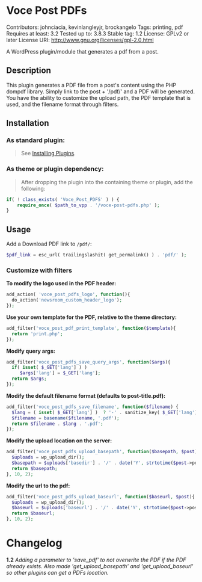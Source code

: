 Voce Post PDFs
==============

Contributors: johnciacia, kevinlangleyjr, brockangelo
Tags: printing, pdf
Requires at least: 3.2
Tested up to: 3.8.3
Stable tag: 1.2
License: GPLv2 or later
License URI: http://www.gnu.org/licenses/gpl-2.0.html

A WordPress plugin/module that generates a pdf from a post.

## Description
This plugin generates a PDF file from a post's content using the PHP dompdf library. Simply link to the post + '/pdf/' and a PDF will be generated. You have the ability to customize the upload path, the PDF template that is used, and the filename format through filters.

## Installation

### As standard plugin:
> See [Installing Plugins](http://codex.wordpress.org/Managing_Plugins#Installing_Plugins).

### As theme or plugin dependency:
> After dropping the plugin into the containing theme or plugin, add the following:
```php
if( ! class_exists( 'Voce_Post_PDFS' ) ) {
	require_once( $path_to_vpp . '/voce-post-pdfs.php' );
}
```

## Usage

Add a Download PDF link to `/pdf/`:
```php
$pdf_link = esc_url( trailingslashit( get_permalink() ) . 'pdf/' );
``` 

### Customize with filters

**To modify the logo used in the PDF header:**
```php
add_action( 'voce_post_pdfs_logo', function(){ 
  do_action('newsroom_custom_header_logo');
});
```
**Use your own template for the PDF, relative to the theme directory:**
```php
add_filter('voce_post_pdf_print_template', function($template){
  return 'print.php';
});
```

**Modify query args:**
```php
add_filter('voce_post_pdfs_save_query_args', function($args){
  if( isset( $_GET['lang'] ) )
     $args['lang'] = $_GET['lang'];
  return $args;
});
```

**Modify the default filename format (defaults to post-title.pdf):**
```php
add_filter('voce_post_pdfs_save_filename', function($filename) {
  $lang = ( isset( $_GET['lang'] )  ? '-' . sanitize_key( $_GET['lang'] ) : '');
  $filename = basename($filename, '.pdf');
  return $filename . $lang . '.pdf';
});
```

**Modify the upload location on the server:**
```php
add_filter('voce_post_pdfs_upload_basepath', function($basepath, $post){
  $uploads = wp_upload_dir();
  $basepath = $uploads['basedir'] . '/' . date('Y', strtotime($post->post_date) ) . '/' . date('m', strtotime($post->post_date) ) . '/pdf/';                
  return $basepath;
}, 10, 2);
```

**Modify the url to the pdf:**
```php
add_filter('voce_post_pdfs_upload_baseurl', function($baseurl, $post){
  $uploads = wp_upload_dir();
  $baseurl = $uploads['baseurl'] . '/' . date('Y', strtotime($post->post_date) ) . '/' . date('m', strtotime($post->post_date) ) . '/pdf/';                
  return $baseurl;
}, 10, 2);
```

# Changelog

**1.2**
*Adding a parameter to 'save_pdf' to not overwrite the PDF if the PDF already exists. Also made 'get_upload_basepath' and 'get_upload_baseurl' so other plugins can get a PDFs location.*
